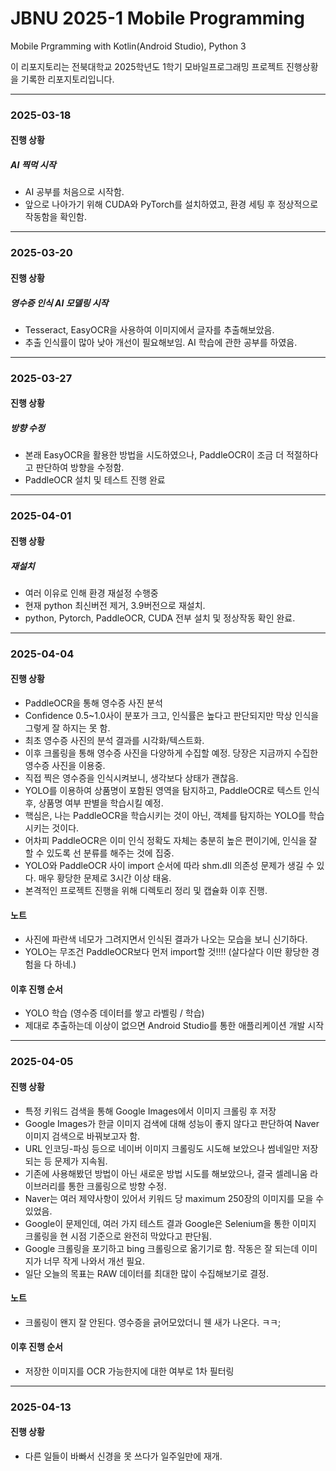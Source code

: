 # JBNU 2025-1 Mobile Programming
Mobile Prgramming with Kotlin(Android Studio), Python 3

이 리포지토리는 전북대학교 2025학년도 1학기 모바일프로그래밍 프로젝트 진행상황을 기록한 리포지토리입니다.

---
### 2025-03-18
#### 진행 상황
##### AI 찍먹 시작
 - AI 공부를 처음으로 시작함.
 - 앞으로 나아가기 위해 CUDA와 PyTorch를 설치하였고, 환경 세팅 후 정상적으로 작동함을 확인함.
---

### 2025-03-20
#### 진행 상황
##### 영수증 인식 AI 모델링 시작
 - Tesseract, EasyOCR을 사용하여 이미지에서 글자를 추출해보았음.
 - 추출 인식률이 많아 낮아 개선이 필요해보임. AI 학습에 관한 공부를 하였음.

---
### 2025-03-27
#### 진행 상황
##### 방향 수정
 - 본래 EasyOCR을 활용한 방법을 시도하였으나, PaddleOCR이 조금 더 적절하다고 판단하여 방향을 수정함.
 - PaddleOCR 설치 및 테스트 진행 완료

---
### 2025-04-01
#### 진행 상황
##### 재설치
 - 여러 이유로 인해 환경 재설정 수행중
 - 현재 python 최신버전 제거, 3.9버전으로 재설치.
 - python, Pytorch, PaddleOCR, CUDA 전부 설치 및 정상작동 확인 완료.

---
### 2025-04-04
#### 진행 상황
 - PaddleOCR을 통해 영수증 사진 분석
 - Confidence 0.5~1.0사이 분포가 크고, 인식률은 높다고 판단되지만 막상 인식을 그렇게 잘 하지는 못 함.
 - 최초 영수증 사진의 분석 결과를 시각화/텍스트화.
 - 이후 크롤링을 통해 영수증 사진을 다양하게 수집할 예정. 당장은 지금까지 수집한 영수증 사진을 이용중.
 - 직접 찍은 영수증을 인식시켜보니, 생각보다 상태가 괜찮음.
 - YOLO를 이용하여 상품명이 포함된 영역을 탐지하고, PaddleOCR로 텍스트 인식 후, 상품명 여부 판별을 학습시킬 예정.
 - 핵심은, 나는 PaddleOCR을 학습시키는 것이 아닌, 객체를 탐지하는 YOLO를 학습시키는 것이다.
 - 어차피 PaddleOCR은 이미 인식 정확도 자체는 충분히 높은 편이기에, 인식을 잘 할 수 있도록 선 분류를 해주는 것에 집중.
 - YOLO와 PaddleOCR 사이 import 순서에 따라 shm.dll 의존성 문제가 생길 수 있다. 매우 황당한 문제로 3시간 이상 태움.
 - 본격적인 프로젝트 진행을 위해 디렉토리 정리 및 캡슐화 이후 진행.
#### 노트
 - 사진에 파란색 네모가 그려지면서 인식된 결과가 나오는 모습을 보니 신기하다.
 - YOLO는 무조건 PaddleOCR보다 먼저 import할 것!!!! (살다살다 이딴 황당한 경험을 다 하네.)
#### 이후 진행 순서
 - YOLO 학습 (영수증 데이터를 쌓고 라벨링 / 학습)
 - 제대로 추출하는데 이상이 없으면 Android Studio를 통한 애플리케이션 개발 시작

---
### 2025-04-05
#### 진행 상황
 - 특정 키워드 검색을 통해 Google Images에서 이미지 크롤링 후 저장
 - Google Images가 한글 이미지 검색에 대해 성능이 좋지 않다고 판단하여 Naver 이미지 검색으로 바꿔보고자 함.
 - URL 인코딩-파싱 등으로 네이버 이미지 크롤링도 시도해 보았으나 썸네일만 저장되는 등 문제가 지속됨.
 - 기존에 사용해봤던 방법이 아닌 새로운 방법 시도를 해보았으나, 결국 셀레니움 라이브러리를 통한 크롤링으로 방향 수정.
 - Naver는 여러 제약사항이 있어서 키워드 당 maximum 250장의 이미지를 모을 수 있었음.
 - Google이 문제인데, 여러 가지 테스트 결과 Google은 Selenium을 통한 이미지 크롤링을 현 시점 기준으로 완전히 막았다고 판단됨.
 - Google 크롤링을 포기하고 bing 크롤링으로 옮기기로 함. 작동은 잘 되는데 이미지가 너무 작게 나와서 개선 필요.
 - 일단 오늘의 목표는 RAW 데이터를 최대한 많이 수집해보기로 결정.
#### 노트
 - 크롤링이 왠지 잘 안된다. 영수증을 긁어모았더니 웬 새가 나온다. ㅋㅋ;
#### 이후 진행 순서
 - 저장한 이미지를 OCR 가능한지에 대한 여부로 1차 필터링

---
### 2025-04-13
#### 진행 상황
 - 다른 일들이 바빠서 신경을 못 쓰다가 일주일만에 재개.
 